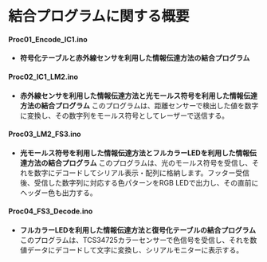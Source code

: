 # 結合プログラムに関する概要

#### Proc01_Encode_IC1.ino
* **符号化テーブルと赤外線センサを利用した情報伝達方法の結合プログラム** 

#### Proc02_IC1_LM2.ino
* **赤外線センサを利用した情報伝達方法と光モールス符号を利用した情報伝達方法の結合プログラム** 
このプログラムは、距離センサーで検出した値を数字に変換し、その数字列をモールス符号としてレーザーで送信する。

#### Proc03_LM2_FS3.ino
* **光モールス符号を利用した情報伝達方法とフルカラーLEDを利用した情報伝達方法の結合プログラム** 
このプログラムは、光のモールス符号を受信し、それを数字にデコードしてシリアル表示・配列に格納します。フッター受信後、受信した数字列に対応する色パターンをRGB LEDで出力し、その直前にヘッダー色も出力する。

#### Proc04_FS3_Decode.ino
* **フルカラーLEDを利用した情報伝達方法と復号化テーブルの結合プログラム**
このプログラムは、TCS34725カラーセンサーで色信号を受信し、それを数値データにデコードして文字に変換し、シリアルモニターに表示する。
